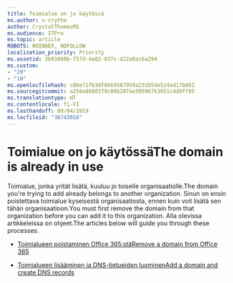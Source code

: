 ```yaml
---
title: Toimialue on jo käytössä
ms.author: v-crytho
author: CrystalThomasMS
ms.audience: ITPro
ms.topic: article
ROBOTS: NOINDEX, NOFOLLOW
localization_priority: Priority
ms.assetid: 3b01008b-f57d-4a82-837c-d22a0ac6a294
ms.custom:
- "29"
- "10"
ms.openlocfilehash: c8be71fb3df6669587959a231b5de524ad17b861
ms.sourcegitcommit: a256e8680379c006287ae30996763051c4d9ff85
ms.translationtype: HT
ms.contentlocale: fi-FI
ms.lasthandoff: 09/04/2019
ms.locfileid: "36743018"
---
```

# <a name="the-domain-is-already-in-use"></a><span data-ttu-id="44538-102">Toimialue on jo käytössä</span><span class="sxs-lookup"><span data-stu-id="44538-102">The domain is already in use</span></span>

<span data-ttu-id="44538-103">Toimialue, jonka yrität lisätä, kuuluu jo toiselle organisaatiolle.</span><span class="sxs-lookup"><span data-stu-id="44538-103">The domain you're trying to add already belongs to another organization.</span></span> <span data-ttu-id="44538-104">Sinun on ensin poistettava toimialue kyseisestä organisaatiosta, ennen kuin voit lisätä sen tähän organisaatioon.</span><span class="sxs-lookup"><span data-stu-id="44538-104">You must first remove the domain from that organization before you can add it to this organization.</span></span> <span data-ttu-id="44538-105">Alla olevissa artikkeleissa on ohjeet.</span><span class="sxs-lookup"><span data-stu-id="44538-105">The articles below will guide you through these processes.</span></span>
  
- [<span data-ttu-id="44538-106">Toimialueen poistaminen Office 365:stä</span><span class="sxs-lookup"><span data-stu-id="44538-106">Remove a domain from Office 365</span></span>](https://docs.microsoft.com/office365/admin/get-help-with-domains/remove-a-domain)

- [<span data-ttu-id="44538-107">Toimialueen lisääminen ja DNS-tietueiden luominen</span><span class="sxs-lookup"><span data-stu-id="44538-107">Add a domain and create DNS records</span></span>](https://docs.microsoft.com/office365/admin/get-help-with-domains/create-dns-records-at-any-dns-hosting-provider)
